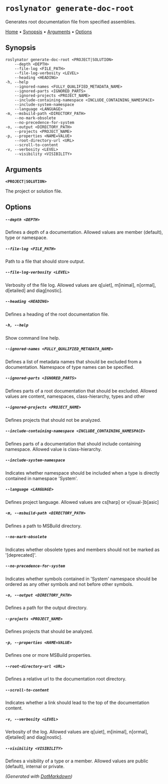 ﻿
# `roslynator generate-doc-root`

Generates root documentation file from specified assemblies\.

[Home](README.md) &#x2022; [Synopsis](#Synopsis) &#x2022; [Arguments](#Arguments) &#x2022; [Options](#Options)

## Synopsis

```
roslynator generate-doc-root <PROJECT|SOLUTION>
    --depth <DEPTH>
    --file-log <FILE_PATH>
    --file-log-verbosity <LEVEL>
    --heading <HEADING>
-h, --help
    --ignored-names <FULLY_QUALIFIED_METADATA_NAME>
    --ignored-parts <IGNORED_PARTS>
    --ignored-projects <PROJECT_NAME>
    --include-containing-namespace <INCLUDE_CONTAINING_NAMESPACE>
    --include-system-namespace
    --language <LANGUAGE>
-m, --msbuild-path <DIRECTORY_PATH>
    --no-mark-obsolete
    --no-precedence-for-system
-o, --output <DIRECTORY_PATH>
    --projects <PROJECT_NAME>
-p, --properties <NAME=VALUE>
    --root-directory-url <URL>
    --scroll-to-content
-v, --verbosity <LEVEL>
    --visibility <VISIBILITY>
```

## Arguments

**`<PROJECT|SOLUTION>`**

The project or solution file\.

## Options

##### `--depth <DEPTH>`

Defines a depth of a documentation\. Allowed values are member \(default\), type or namespace\.

##### `--file-log <FILE_PATH>`

Path to a file that should store output\.

##### `--file-log-verbosity <LEVEL>`

Verbosity of the file log\. Allowed values are q\[uiet\], m\[inimal\], n\[ormal\], d\[etailed\] and diag\[nostic\]\.

##### `--heading <HEADING>`

Defines a heading of the root documentation file\.

##### `-h, --help`

Show command line help\.

##### `--ignored-names <FULLY_QUALIFIED_METADATA_NAME>`

Defines a list of metadata names that should be excluded from a documentation\. Namespace of type names can be specified\.

##### `--ignored-parts <IGNORED_PARTS>`

Defines parts of a root documentation that should be excluded\. Allowed values are content, namespaces, class\-hierarchy, types and other

##### `--ignored-projects <PROJECT_NAME>`

Defines projects that should not be analyzed\.

##### `--include-containing-namespace <INCLUDE_CONTAINING_NAMESPACE>`

Defines parts of a documentation that should include containing namespace\. Allowed value is class\-hierarchy\.

##### `--include-system-namespace`

Indicates whether namespace should be included when a type is directly contained in namespace 'System'\.

##### `--language <LANGUAGE>`

Defines project language\. Allowed values are cs\[harp\] or v\[isual\-\]b\[asic\]

##### `-m, --msbuild-path <DIRECTORY_PATH>`

Defines a path to MSBuild directory\.

##### `--no-mark-obsolete`

Indicates whether obsolete types and members should not be marked as '\[deprecated\]'\.

##### `--no-precedence-for-system`

Indicates whether symbols contained in 'System' namespace should be ordered as any other symbols and not before other symbols\.

##### `-o, --output <DIRECTORY_PATH>`

Defines a path for the output directory\.

##### `--projects <PROJECT_NAME>`

Defines projects that should be analyzed\.

##### `-p, --properties <NAME=VALUE>`

Defines one or more MSBuild properties\.

##### `--root-directory-url <URL>`

Defines a relative url to the documentation root directory\.

##### `--scroll-to-content`

Indicates whether a link should lead to the top of the documentation content\.

##### `-v, --verbosity <LEVEL>`

Verbosity of the log\. Allowed values are q\[uiet\], m\[inimal\], n\[ormal\], d\[etailed\] and diag\[nostic\]\.

##### `--visibility <VISIBILITY>`

Defines a visibility of a type or a member\. Allowed values are public \(default\), internal or private\.

*\(Generated with [DotMarkdown](https://github.com/JosefPihrt/DotMarkdown)\)*